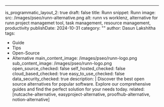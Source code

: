 ---
is_programmatic_layout_2: true
draft: false
title: Runn
snippet: Runn
image:
  src: /images/pseo/runn-alternative.png
  alt: runn vs worklenz, alternative for runn project managemet tool, task management, resource management, productivity
publishDate: 2024-10-31
category: ""
author: Dasun Lakshitha
tags:
  - Guide
  - Tips
  - Open-Source
  - Alternative
main_content_image: /images/pseo/runn-logo.png
sub_content_image: /images/pseo/runn-logo.png
open_source_checked: false
self_hosted_checked: false
cloud_based_checked: true
easy_to_use_checked: false
data_security_checked: true
description: |
   Discover the best open source alternatives for popular software. Explore our comprehensive guides and find the perfect solution for your needs today.
related: [nutcache-alternative, easyproject-alternative, proofhub-alternative, notion-alternative]